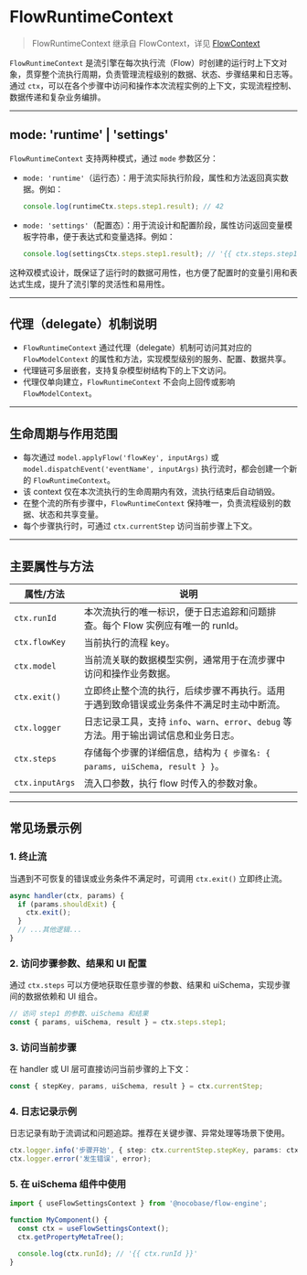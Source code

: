 # FlowRuntimeContext

> FlowRuntimeContext 继承自 FlowContext，详见 [FlowContext](./flow-context)

`FlowRuntimeContext` 是流引擎在每次执行流（Flow）时创建的运行时上下文对象，贯穿整个流执行周期，负责管理流程级别的数据、状态、步骤结果和日志等。通过 `ctx`，可以在各个步骤中访问和操作本次流程实例的上下文，实现流程控制、数据传递和复杂业务编排。

---

## mode: 'runtime' | 'settings'

`FlowRuntimeContext` 支持两种模式，通过 `mode` 参数区分：

- `mode: 'runtime'`（运行态）：用于流实际执行阶段，属性和方法返回真实数据。例如：
  ```js
  console.log(runtimeCtx.steps.step1.result); // 42
  ```
- `mode: 'settings'`（配置态）：用于流设计和配置阶段，属性访问返回变量模板字符串，便于表达式和变量选择。例如：
  ```js
  console.log(settingsCtx.steps.step1.result); // '{{ ctx.steps.step1.result }}'
  ```

这种双模式设计，既保证了运行时的数据可用性，也方便了配置时的变量引用和表达式生成，提升了流引擎的灵活性和易用性。

---

## 代理（delegate）机制说明

- `FlowRuntimeContext` 通过代理（delegate）机制可访问其对应的 `FlowModelContext` 的属性和方法，实现模型级别的服务、配置、数据共享。
- 代理链可多层嵌套，支持复杂模型树结构下的上下文访问。
- 代理仅单向建立，`FlowRuntimeContext` 不会向上回传或影响 `FlowModelContext`。

---

## 生命周期与作用范围

- 每次通过 `model.applyFlow('flowKey', inputArgs)` 或 `model.dispatchEvent('eventName', inputArgs)` 执行流时，都会创建一个新的 `FlowRuntimeContext`。
- 该 context 仅在本次流执行的生命周期内有效，流执行结束后自动销毁。
- 在整个流的所有步骤中，`FlowRuntimeContext` 保持唯一，负责流程级别的数据、状态和共享变量。
- 每个步骤执行时，可通过 `ctx.currentStep` 访问当前步骤上下文。

---

## 主要属性与方法

| 属性/方法         | 说明                                                                                  |
|------------------|---------------------------------------------------------------------------------------|
| `ctx.runId`      | 本次流执行的唯一标识，便于日志追踪和问题排查。每个 Flow 实例应有唯一的 runId。           |
| `ctx.flowKey`    | 当前执行的流程 key。                                                                   |
| `ctx.model`      | 当前流关联的数据模型实例，通常用于在流步骤中访问和操作业务数据。                        |
| `ctx.exit()`     | 立即终止整个流的执行，后续步骤不再执行。适用于遇到致命错误或业务条件不满足时主动中断流。|
| `ctx.logger`     | 日志记录工具，支持 `info`、`warn`、`error`、`debug` 等方法。用于输出调试信息和业务日志。|
| `ctx.steps`      | 存储每个步骤的详细信息，结构为 `{ 步骤名: { params, uiSchema, result } }`。             |
| `ctx.inputArgs`  | 流入口参数，执行 flow 时传入的参数对象。                                               |

---

## 常见场景示例

### 1. 终止流

当遇到不可恢复的错误或业务条件不满足时，可调用 `ctx.exit()` 立即终止流。

```ts
async handler(ctx, params) {
  if (params.shouldExit) {
    ctx.exit();
  }
  // ...其他逻辑...
}
```

### 2. 访问步骤参数、结果和 UI 配置

通过 `ctx.steps` 可以方便地获取任意步骤的参数、结果和 uiSchema，实现步骤间的数据依赖和 UI 组合。

```ts
// 访问 step1 的参数、uiSchema 和结果
const { params, uiSchema, result } = ctx.steps.step1;
```

### 3. 访问当前步骤

在 handler 或 UI 层可直接访问当前步骤的上下文：

```ts
const { stepKey, params, uiSchema, result } = ctx.currentStep;
```

### 4. 日志记录示例

日志记录有助于流调试和问题追踪。推荐在关键步骤、异常处理等场景下使用。

```ts
ctx.logger.info('步骤开始', { step: ctx.currentStep.stepKey, params: ctx.currentStep.params });
ctx.logger.error('发生错误', error);
```

### 5. 在 uiSchema 组件中使用

```ts
import { useFlowSettingsContext } from '@nocobase/flow-engine';

function MyComponent() {
  const ctx = useFlowSettingsContext();
  ctx.getPropertyMetaTree();

  console.log(ctx.runId); // '{{ ctx.runId }}'
}
```

